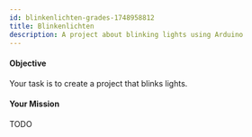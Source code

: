 ```yaml
---
id: blinkenlichten-grades-1748958812
title: Blinkenlichten
description: A project about blinking lights using Arduino
---
```


#### Objective

Your task is to create a project that blinks lights.

#### Your Mission

TODO